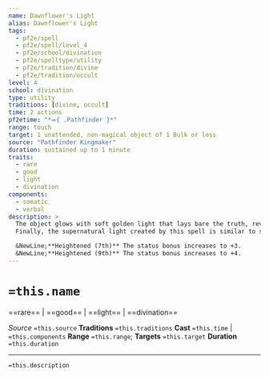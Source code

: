 ```yaml
---
name: Dawnflower's Light
alias: Dawnflower's Light
tags:
  - pf2e/spell
  - pf2e/spell/level_4
  - pf2e/school/divination
  - pf2e/spelltype/utility
  - pf2e/tradition/divine
  - pf2e/tradition/occult
level: 4
school: divination
type: utility
traditions: [divine, occult]
time: 2 actions
pf2etime: "*⬺{ .Pathfinder }*"
range: touch
target: 1 unattended, non-magical object of 1 Bulk or less
source: "Pathfinder Kingmaker"
duration: sustained up to 1 minute
traits:
  - rare
  - good
  - light
  - divination
components:
  - somatic
  - verbal
description: >
  The object glows with soft golden light that lays bare the truth, reveals hidden objects, and shines supernatural light on false orders. The object casts bright light in a 60-foot radius (and dim light for the next 60 feet). Within the area of bright light, Perception checks to locate hidden objects (including secret doors but not traps), Will saves to resist visual illusions, and Will saves to resist effects placed by evil creatures that inflict the controlled condition all gain a +2 status bonus. This light suppresses magical darkness of your Dawnflower's light spell's level or lower.
  Finally, the supernatural light created by this spell is similar to sunlight, and while it can't damage creatures normally harmed by sunlight, it does make them uncomfortable so that they suffer a -2 status penalty to saves versus fear effects while in the area of bright light.

  &NewLine;**Heightened (7th)** The status bonus increases to +3.
  &NewLine;**Heightened (9th)** The status bonus increases to +4.
---
```

# `=this.name`
==rare== | ==good== | ==light== | ==divination==

*Source* `=this.source`
**Traditions** `=this.traditions`
**Cast** `=this.time` | `=this.components`
**Range** `=this.range`; **Targets** `=this.target`
**Duration** `=this.duration`

***
`=this.description`